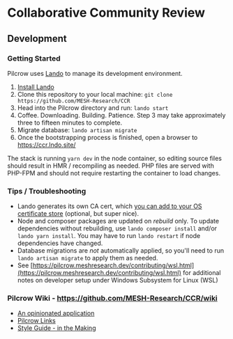 # Collaborative Community Review

## Development

### Getting Started

Pilcrow uses [Lando](https://lando.dev) to manage its development environment.

1. [Install Lando](https://docs.lando.dev/basics/installation.html)
2. Clone this repository to your local machine: `git clone https://github.com/MESH-Research/CCR`
3. Head into the Pilcrow directory and run: `lando start`
4. Coffee. Downloading. Building. Patience. Step 3 may take approximately three to fifteen minutes to complete.
5. Migrate database: `lando artisan migrate`
6. Once the bootstrapping process is finished, open a browser to <https://ccr.lndo.site/>

The stack is running `yarn dev` in the node container, so editing source files should result in HMR / recompiling as needed.  PHP files are served with PHP-FPM and should not require restarting the container to load changes.

### Tips / Troubleshooting

* Lando generates its own CA cert, which [you can add to your OS certificate store](https://docs.lando.dev/config/security.html#trusting-the-ca) (optional, but super nice).
* Node and composer packages are updated on *rebuild* only.  To update dependencies without rebuilding, use `lando composer install` and/or `lando yarn install`. You may have to run `lando restart` if node dependencies have changed.
* Database migrations are *not* automatically applied, so you'll need to run `lando artisan migrate` to apply them as needed.
* See [https://pilcrow.meshresearch.dev/contributing/wsl.html](https://pilcrow.meshresearch.dev/contributing/wsl.html) for additional notes on
  developer setup under Windows Subsystem for Linux (WSL)

### Pilcrow Wiki - <https://github.com/MESH-Research/CCR/wiki>

* [An opinionated application](https://github.com/MESH-Research/CCR/wiki/An-Opinionated-Application)
* [Pilcrow Links](https://github.com/MESH-Research/CCR/wiki/CCR-Links)
* [Style Guide - in the Making](https://github.com/MESH-Research/CCR/wiki/Style-Guide---in-the-making)

